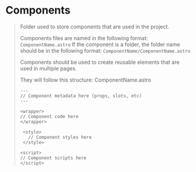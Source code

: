 # Components
> Folder used to store components that are used in the project.
>
> Components files are named in the following format: `ComponentName.astro`
> If the component is a folder, the folder name should be in the following format: `ComponentName/ComponentName.astro`
>
> Components should be used to create reusable elements that are used in multiple pages.
>
> They will follow this structure:
> ComponentName.astro
> ```
> ---
> // Component metadata here (props, slots, etc)
> ---
>
> <wrapper>
> // Component code here
> </wrapper>
> 
>  <style>
>    // Component styles here
>  </style>
>
> <script>
> // Component scripts here
> </script>
> ```